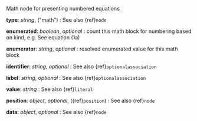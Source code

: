 Math node for presenting numbered equations

__type__: _string_, ("math")
: See also {ref}`node`

__enumerated__: _boolean_, _optional_
: count this math block for numbering based on kind, e.g. See equation (1a)

__enumerator__: _string_, _optional_
: resolved enumerated value for this math block

__identifier__: _string_, _optional_
: See also {ref}`optionalassociation`

__label__: _string_, _optional_
: See also {ref}`optionalassociation`

__value__: _string_
: See also {ref}`literal`

__position__: _object_, _optional_, ({ref}`position`)
: See also {ref}`node`

__data__: _object_, _optional_
: See also {ref}`node`

